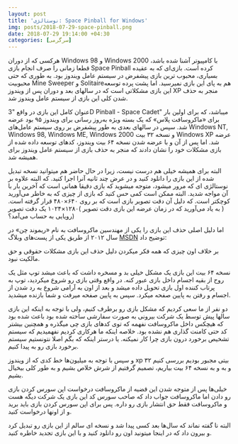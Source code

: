 ```yaml
---
layout: post
title: 'نوستالژی: Space Pinball for Windows'
img: posts/2018-07-29-space-pinball.png
date: 2018-07-29 19:14:00 +04:30
categories: [سرگرمی]
---
```


هرکسی  که از دوران Windows 98 و Windows 2000 با کامپیوتر آشنا شده باشد، قطعا زمانی را صرف انجام بازی Space Pinball کرده است. بازی‌ای که به عقیده بسیاری، محبوب ترین بازی پیشفرض در سیستم عامل ویندوز بود. به طوری که حتی محبوبیت Mine Sweeper  و Solitaireهم به پای این بازی نمیرسید. اما پشت پرده توسعه این بازی مشکلاتی است که در سالهای بعد و دوران پس از ویندوز XP منجر به حذف شدن کلی این بازی از سیستم عامل ویندوز شد.

عنوان کامل این بازی در واقع "3D Pinball - Space Cadet" میباشد، که برای اولین بار برای  «ماکروسافت پلاس»  که یک بسته ویژه به‌روز رسانی برای ویندوز ۹۵ بود عرضه شد. سپس در سالهای بعدی به طور پیشفرض بر روی سیستم عامل‌های Windows NT, Windows 98, Windows ME, Windows 2000 و نسخه ۳۲ بیت Windows XP عرضه شد. اما پس از آن و با عرضه شدن نسخه ۶۴ بیت ویندوز، کدهای توسعه داده شده از بازی مشکلات خود را نشان دادند که منجر به حذف بازی از سیستم عامل ویندوز برای همیشه شد.

البته برای همیشه خیلی هم درست نیست، زیرا در حال حاضر هم میتوانید نسخه تبدیل شده از این بازی را دانلود کنید و در عرض چند ثانیه آنرا اجرا کنید. که البته علاوه بر نوستالژی ای که مرور میشود، متوجه میشوید که بازی دقیقا همانی است که آخرین بار با آن مواجه شدید. البته ممکن است کمی حس کنید که بازی از چیزی که به خاطر می‌آورید کوچکتر است. که دلیل آن دقت تصویر بازی است که بر روی ۶۴۰×۴۸۰ قرار گرفته است. ( به یاد می‌آورید که در زمان عرضه این بازی دقت تصویر )۱۲۸۰×۱۰۲۴ یک دقت تصویر رویایی به حساب می‌آمد؟)

اما دلیل اصلی حذف این بازی را یکی از مهندسین ماکروسافت به نام «ریموند چن» در سال ۲۰۱۲ از طریق یکی از پست‌های وبلاگ [MSDN](https://blogs.msdn.microsoft.com/oldnewthing/20121218-00/?p=5803/) توضیح داد: 

بر خلاف اون چیزی که همه فکر میکردن دلیل حذف این بازی مشکلات حقوقی و حق مالکیت نبود.

نسخه ۶۴ بیت این بازی یک مشکل خیلی بد و مسخره داشت که باعث میشد توپ مثل یک روح از بقیه اجسام داخل بازی عبور کنه. در واقع وقتی بازی رو شروع میکردید، توپ به پرتاب کننده اول بازی تحویل داده میشد و بعد از اون به آرامی شروع به رد شدن از اجسام و رفتن به پایین صفحه میکرد. سپس به پایین صفحه میرفت و شما بازنده میشدید.

دو نفر از ما سعی کردیم که مشکل بازی رو برطرف کنیم، ولی با توجه به اینکه این بازی سالها پیش توسط یک شرکت بیرونی به صورت سفارشی ساخته شده بود باعث شده بود که هیچکس داخل ماکروسافت نفهمه که توی کدهای بازی چی میگذره و همچنین بیشتر کد حتی کامنت گذاری هم نشده بود. خلاصه اینکه ما هرکاری کردیم نفهمیدیم که سیستم تشخیص برخورد درون بازی چرا کار نمیکنه. یا درستر اینکه که بگم اصلا نتونستیم سیستم برخورد بازی رو به پیدا کنیم.

و سپس با توجه به میلیون‌ها خط کدی که از ویندوز xp ۳۲ بیتی مجبور بودیم بررسی کنیم و به و به نسخه ۶۴ بیت بیاریم، تصمیم گرفتیم از شرش خلاص بشیم و به طور کلی بیخیال بشیم.

خیلی‌ها پس از متوجه شدن این قضیه از ماکروسافت درخواست اپن سورس کردن بازی رو دادن اما ماکروسافت جواب داد که صاحب سورس کد این بازی یک شرکت دیگه هست و ماکروسافت فقط حق انتشار بازی رو داره. پس برای اپن سورس کردن بازی باید برید و از اونها درخواست کنید.

البته نا گفته نماند که سال‌ها بعد کسی پیدا شد و نسخه ای سالم از این بازی رو تبدیل کرد و بیرون داد که در اینجا میتونید اون رو دانلود کنید و با این بازی تجدید خاطره کنید.